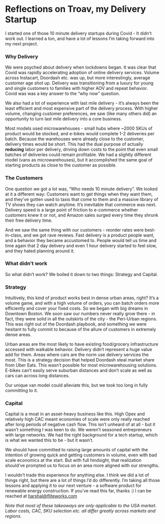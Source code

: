 # Reflections on Troav, my Delivery Startup

I started one of those 10 minute delivery startups during Covid - It didn’t work out. I learned a ton, and have a lot of lessons I’m taking forward into my next project.

### Why Delivery

We were psyched about delivery when lockdowns began. It was clear that Covid was rapidly accelerating adoption of online delivery services. Volume across Instacart, Doordash etc. was up, but more interestingly, average customer age shot up. Delivery was transitioning from a luxury for young and single customers to families with higher AOV and repeat behavior. Covid was was a key answer to the “why now” question. 

We also had a lot of experience with last mile delivery - it’s always been the least efficient and most expensive part of the delivery process. With higher volume, changing customer preferences, we saw (like many others did) an opportunity to turn last mile delivery into a core business. 

Most models used microwarehouses - small hubs where ~2000 SKUs of product would be stocked, and e-bikes would complete 1-2 deliveries per batch. Because the warehouses were already close to the customer, delivery times would be short. This had the dual purpose of actually **reducing** labor per delivery, driving down costs to the point that even small batches of deliveries could remain profitable. We had a slightly different model (vans as microwarehouses), but it accomplished the same goal of starting products as close to the customer as possible.


### The Customers

One question we got a lot was, “Who needs 10 minute delivery”. We looked at it a different way: Customers want to get things when they want them, and they’ve gotten used to taxis that come to them and a massive library of TV shows they can watch anytime. It’s inevitable that commerce was next. Delivery speed is a large point of friction to e-commerce whether customers knew it or not, and Amazon sales surged every time they shrunk their free delivery time.

And we saw the same thing with our customers - reorder rates were best-in-class, and we got rave reviews. Fast delivery is a product people want, and a behavior they became accustomed to. People would tell us time and time again that 2 day delivery and even 1 hour delivery started to feel slow, and they hated planning around it.

### What didn’t work

So what didn’t work? We boiled it down to two things: Strategy and Capital.

### Strategy

Intuitively, this kind of product works best in dense urban areas, right? It’s a volume game, and with a high volume of orders, you can batch orders more efficiently and cover your fixed costs. So we began with big dreams in Downtown Boston. We soon saw our numbers never really grow there - in fact, they were solid in all the outskirts of the city - the Peri-Urban regions. This was right out of the Doordash playbook, and something we were hesitant to fully commit to because of the allure of customers in extremely dense areas.

Urban areas are the most likely to have existing food/grocery infrastructure accessed with walkable behavior. Delivery didn’t represent a huge value add for them. Areas where cars are the norm use delivery services the most. This is a strategy decision that helped Doordash steal market share from Uber Eats. This wasn’t possible for most microwarehousing solutions. E-bikes can’t easily serve suburban distances and don’t scale as well as cars can across long distances.  

Our unique van model could alleviate this, but we took too long in fully committing to it.

### Capital

Capital is a moat in an asset-heavy business like this. High Opex and relatively high CAC meant economies of scale were only really reached after long periods of negative cash flow. This isn’t unheard of at all - but it wasn’t something I was keen to do. We weren’t seasoned entrepreneurs with large networks. We had the right background for a tech startup, which is what we wanted this to be - but it wasn’t. 

We should have committed to raising large amounts of capital with the intention of growing quick and getting customers in volume, even with bad scale economics at the start. But with full hindsight, that realization should’ve prompted us to focus on an area more aligned with our strengths.

I wouldn’t trade this experience for anything else. I think we did a lot of things right, but there are a lot of things I’d do differently. I’m taking all those lessons and applying it to our next venture - a software product for renewable energy construction. If you’ve read this far, thanks :) I can be reached at harshal@fliteworks.com

*Note that most of these takeaways are only applicable to the USA market. Labor costs, CAC, SKU selection etc. all differ greatly across markets and regions.*
